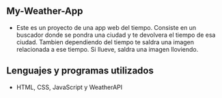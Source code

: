 ## My-Weather-App
- Este es un proyecto de una app web del tiempo. Consiste en un buscador donde se pondra una ciudad y te devolvera el tiempo de esa ciudad. Tambien dependiendo del tiempo te saldra una imagen relacionada a ese tiempo. Si llueve, saldra una imagen lloviendo.
## Lenguajes y programas utilizados
- HTML, CSS, JavaScript y WeatherAPI
